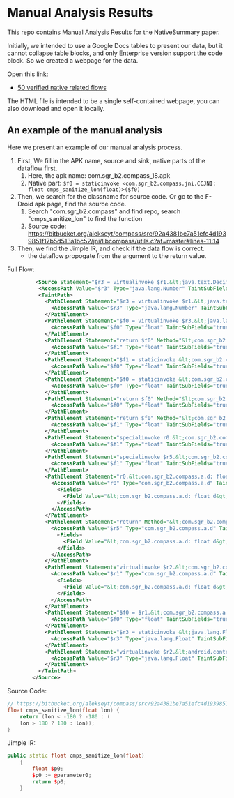 # Manual Analysis Results

This repo contains Manual Analysis Results for the NativeSummary paper.

Initially, we intended to use a Google Docs tables to present our data, but it cannot collapse table blocks, and only Enterprise version support the code block. So we created a webpage for the data.

Open this link:

- [50 verified native related flows](https://nativesummary.github.io/ManualAnalysis/verified_flows.html)

The HTML file is intended to be a single self-contained webpage, you can also download and open it locally.

## An example of the manual analysis

Here we present an example of our manual analysis process.

1. First, We fill in the APK name, source and sink, native parts of the dataflow first.
   1. Here, the apk name: com.sgr_b2.compass_18.apk 
   2. Native part: `$f0 = staticinvoke <com.sgr_b2.compass.jni.CCJNI: float cmps_sanitize_lon(float)>($f0)`
2. Then, we search for the classname for source code. Or go to the F-Droid apk page, find the source code.
   1. Search "com.sgr_b2.compass" and find repo, search "cmps_sanitize_lon" to find the function
   2. Source code: https://bitbucket.org/alekseyt/compass/src/92a4381be7a51efc4d1939851f17b5d513a1bc52/jni/libcompass/utils.c?at=master#lines-11:14
3. Then, we find the Jimple IR, and check if the data flow is correct.
   - the dataflow propogate from the argument to the return value.

Full Flow:

```xml
         <Source Statement="$r3 = virtualinvoke $r1.&lt;java.text.DecimalFormat: java.lang.Number parse(java.lang.String)&gt;($r0)" Method="&lt;com.sgr_b2.compass.ui.d: float a(java.lang.String)&gt;">
          <AccessPath Value="$r3" Type="java.lang.Number" TaintSubFields="true" />
          <TaintPath>
            <PathElement Statement="$r3 = virtualinvoke $r1.&lt;java.text.DecimalFormat: java.lang.Number parse(java.lang.String)&gt;($r0)" Method="&lt;com.sgr_b2.compass.ui.d: float a(java.lang.String)&gt;">
              <AccessPath Value="$r3" Type="java.lang.Number" TaintSubFields="true" />
            </PathElement>
            <PathElement Statement="$f0 = virtualinvoke $r3.&lt;java.lang.Number: float floatValue()&gt;()" Method="&lt;com.sgr_b2.compass.ui.d: float a(java.lang.String)&gt;">
              <AccessPath Value="$f0" Type="float" TaintSubFields="true" />
            </PathElement>
            <PathElement Statement="return $f0" Method="&lt;com.sgr_b2.compass.ui.d: float a(java.lang.String)&gt;">
              <AccessPath Value="$f1" Type="float" TaintSubFields="true" />
            </PathElement>
            <PathElement Statement="$f1 = staticinvoke &lt;com.sgr_b2.compass.jni.k: float b(float)&gt;($f1)" Method="&lt;com.sgr_b2.compass.activities.AddEditActivity: void onClick(android.view.View)&gt;">
              <AccessPath Value="$f0" Type="float" TaintSubFields="true" />
            </PathElement>
            <PathElement Statement="$f0 = staticinvoke &lt;com.sgr_b2.compass.jni.CCJNI: float cmps_sanitize_lon(float)&gt;($f0)" Method="&lt;com.sgr_b2.compass.jni.k: float b(float)&gt;">
              <AccessPath Value="$f0" Type="float" TaintSubFields="true" />
            </PathElement>
            <PathElement Statement="return $f0" Method="&lt;com.sgr_b2.compass.jni.CCJNI: float cmps_sanitize_lon(float)&gt;">
              <AccessPath Value="$f0" Type="float" TaintSubFields="true" />
            </PathElement>
            <PathElement Statement="return $f0" Method="&lt;com.sgr_b2.compass.jni.k: float b(float)&gt;">
              <AccessPath Value="$f1" Type="float" TaintSubFields="true" />
            </PathElement>
            <PathElement Statement="specialinvoke r0.&lt;com.sgr_b2.compass.activities.AddEditActivity: void a(java.lang.String,float,float)&gt;($r4, $f0, $f1)" Method="&lt;com.sgr_b2.compass.activities.AddEditActivity: void onClick(android.view.View)&gt;">
              <AccessPath Value="$f1" Type="float" TaintSubFields="true" />
            </PathElement>
            <PathElement Statement="specialinvoke $r5.&lt;com.sgr_b2.compass.a.d: void &lt;init&gt;(float,float,java.lang.String,int)&gt;($f0, $f1, $r1, $i0)" Method="&lt;com.sgr_b2.compass.activities.AddEditActivity: void a(java.lang.String,float,float)&gt;">
              <AccessPath Value="$f1" Type="float" TaintSubFields="true" />
            </PathElement>
            <PathElement Statement="r0.&lt;com.sgr_b2.compass.a.d: float d&gt; = $f1" Method="&lt;com.sgr_b2.compass.a.d: void &lt;init&gt;(float,float,java.lang.String,int)&gt;">
              <AccessPath Value="r0" Type="com.sgr_b2.compass.a.d" TaintSubFields="true">
                <Fields>
                  <Field Value="&lt;com.sgr_b2.compass.a.d: float d&gt;" Type="float" />
                </Fields>
              </AccessPath>
            </PathElement>
            <PathElement Statement="return" Method="&lt;com.sgr_b2.compass.a.d: void &lt;init&gt;(float,float,java.lang.String,int)&gt;">
              <AccessPath Value="$r5" Type="com.sgr_b2.compass.a.d" TaintSubFields="true">
                <Fields>
                  <Field Value="&lt;com.sgr_b2.compass.a.d: float d&gt;" Type="float" />
                </Fields>
              </AccessPath>
            </PathElement>
            <PathElement Statement="virtualinvoke $r2.&lt;com.sgr_b2.compass.a.a: void b(com.sgr_b2.compass.a.d)&gt;($r5)" Method="&lt;com.sgr_b2.compass.activities.AddEditActivity: void a(java.lang.String,float,float)&gt;">
              <AccessPath Value="$r1" Type="com.sgr_b2.compass.a.d" TaintSubFields="true">
                <Fields>
                  <Field Value="&lt;com.sgr_b2.compass.a.d: float d&gt;" Type="float" />
                </Fields>
              </AccessPath>
            </PathElement>
            <PathElement Statement="$f0 = $r1.&lt;com.sgr_b2.compass.a.d: float d&gt;" Method="&lt;com.sgr_b2.compass.a.a: void b(com.sgr_b2.compass.a.d)&gt;">
              <AccessPath Value="$f0" Type="float" TaintSubFields="true" />
            </PathElement>
            <PathElement Statement="$r3 = staticinvoke &lt;java.lang.Float: java.lang.Float valueOf(float)&gt;($f0)" Method="&lt;com.sgr_b2.compass.a.a: void b(com.sgr_b2.compass.a.d)&gt;">
              <AccessPath Value="$r3" Type="java.lang.Float" TaintSubFields="true" />
            </PathElement>
            <PathElement Statement="virtualinvoke $r2.&lt;android.content.ContentValues: void put(java.lang.String,java.lang.Float)&gt;(&quot;lon&quot;, $r3)" Method="&lt;com.sgr_b2.compass.a.a: void b(com.sgr_b2.compass.a.d)&gt;">
              <AccessPath Value="$r3" Type="java.lang.Float" TaintSubFields="true" />
            </PathElement>
          </TaintPath>
        </Source>
```


Source Code: 

```cpp
// https://bitbucket.org/alekseyt/compass/src/92a4381be7a51efc4d1939851f17b5d513a1bc52/jni/libcompass/utils.c?at=master#lines-11:14
float cmps_sanitize_lon(float lon) {
	return (lon < -180 ? -180 : (
	lon > 180 ? 180 : lon));
}
```

Jimple IR:

```cpp
public static float cmps_sanitize_lon(float)
    {
        float $p0;
        $p0 := @parameter0;
        return $p0;
    }
```

